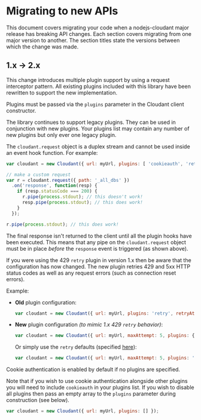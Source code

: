 # Migrating to new APIs

This document covers migrating your code when a nodejs-cloudant major release
has breaking API changes. Each section covers migrating from one major version
to another. The section titles state the versions between which the change was
made.

## 1.x → 2.x

This change introduces multiple plugin support by using a request interceptor
pattern. All existing plugins included with this library have been rewritten
to support the new implementation.

Plugins must be passed via the `plugins` parameter in the Cloudant client
constructor.

The library continues to support legacy plugins. They can be used in conjunction
with new plugins. Your plugins list may contain any number of new plugins but
only ever one legacy plugin.

The `cloudant.request` object is a duplex stream and cannot be used inside
an event hook function. For example:

```js
var cloudant = new Cloudant({ url: myUrl, plugins: [ 'cookieauth', 'retry' ] });

// make a custom request
var r = cloudant.request({ path: '_all_dbs' })
  .on('response', function(resp) {
    if (resp.statusCode === 200) {
      r.pipe(process.stdout); // this doesn't work!
      resp.pipe(process.stdout); // this does work!
    }
  });

r.pipe(process.stdout); // this does work!
```

The final response isn't returned to the client until all the plugin hooks have
been executed. This means that any pipe on the `cloudant.request` object must be
in place _before_ the `response` event is triggered (as shown above).

If you were using the 429 `retry` plugin in version 1.x then be aware that
the configuration has now changed. The new plugin retries 429 and 5xx HTTP
status codes as well as any request errors (such as connection reset errors).

Example:
- __Old__ plugin configuration:
  ```js
  var cloudant = new Cloudant({ url: myUrl, plugins: 'retry', retryAttempts: 5, retryTimeout: 1000 });
  ```
- __New__ plugin configuration _(to mimic 1.x 429 `retry` behavior)_:
  ```js
  var cloudant = new Cloudant({ url: myUrl, maxAttempt: 5, plugins: { retry: { retryDelayMultiplier: 1, retryErrors: false, retryInitialDelayMsecs: 1000, retryStatusCodes: [ 429 ] } } });
  ```
  Or simply use the `retry` defaults (specified [here](https://github.com/cloudant/nodejs-cloudant#the-plugins)):
  ```js
  var cloudant = new Cloudant({ url: myUrl, maxAttempt: 5, plugins: 'retry' });
  ```

Cookie authentication is enabled by default if no plugins are specified.

Note that if you wish to use cookie authentication alongside other plugins you
will need to include `cookieauth` in your plugins list. If you wish to disable
all plugins then pass an empty array to the `plugins` parameter during
construction (see below).

```js
var cloudant = new Cloudant({ url: myUrl, plugins: [] });
```

